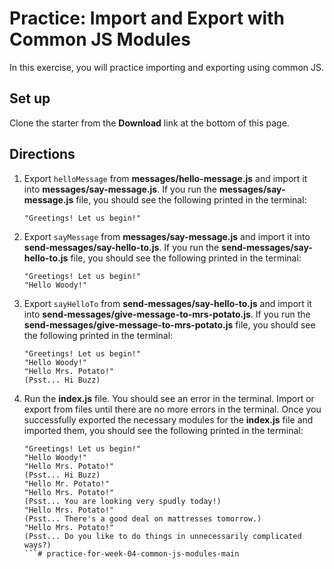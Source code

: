 # Practice: Import and Export with Common JS Modules

In this exercise, you will practice importing and exporting using common JS.

## Set up

Clone the starter from the **Download** link at the bottom of this page.

## Directions

1. Export `helloMessage` from __messages/hello-message.js__ and import it into
   __messages/say-message.js__. If you run the __messages/say-message.js__ file,
   you should see the following printed in the terminal:

   ```plaintext
   "Greetings! Let us begin!"
   ```

2. Export `sayMessage` from __messages/say-message.js__ and import it into
   __send-messages/say-hello-to.js__. If you run the
   __send-messages/say-hello-to.js__ file, you should see the following printed
   in the terminal:

   ```plaintext
   "Greetings! Let us begin!"
   "Hello Woody!"
   ```

3. Export `sayHelloTo` from __send-messages/say-hello-to.js__ and import it into
   __send-messages/give-message-to-mrs-potato.js__. If you run the
   __send-messages/give-message-to-mrs-potato.js__ file, you should see the
   following printed in the terminal:

   ```plaintext
   "Greetings! Let us begin!"
   "Hello Woody!"
   "Hello Mrs. Potato!"
   (Psst... Hi Buzz)
   ```

4. Run the __index.js__ file. You should see an error in the terminal. Import or
   export from files until there are no more errors in the terminal. Once you
   successfully exported the necessary modules for the __index.js__ file and
   imported them, you should see the following printed in the terminal:

   ```plaintext
   "Greetings! Let us begin!"
   "Hello Woody!"
   "Hello Mrs. Potato!"
   (Psst... Hi Buzz)
   "Hello Mr. Potato!"
   "Hello Mrs. Potato!"
   (Psst... You are looking very spudly today!)
   "Hello Mrs. Potato!"
   (Psst... There's a good deal on mattresses tomorrow.)
   "Hello Mrs. Potato!"
   (Psst... Do you like to do things in unnecessarily complicated ways?)
   ```# practice-for-week-04-common-js-modules-main
